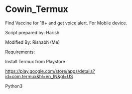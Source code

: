 # Cowin_Termux
Find Vaccine for 18+ and get voice alert. For Mobile device.

Script prepared by: Harish

Modified By: Rishabh (Me)

Requirements:

Install Termux from Playstore

https://play.google.com/store/apps/details?id=com.termux&hl=en_IN&gl=US

Python3

